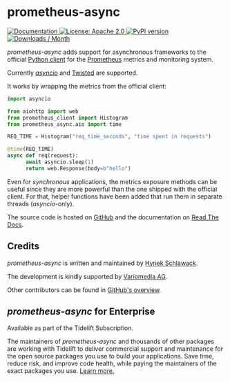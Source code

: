 # prometheus-async

<a href="https://prometheus-async.readthedocs.io/en/stable/">
   <img src="https://img.shields.io/badge/Docs-Read%20The%20Docs-black" alt="Documentation" />
</a>
<a href="https://github.com/hynek/prometheus-async/blob/main/LICENSE">
   <img src="https://img.shields.io/badge/license-Apache--2.0-C06524" alt="License: Apache 2.0" />
</a>
<a href="https://pypi.org/project/prometheus-async/">
   <img src="https://img.shields.io/pypi/v/prometheus-async" alt="PyPI version" />
</a>
<a href="https://pepy.tech/project/prometheus-async">
   <img src="https://static.pepy.tech/personalized-badge/prometheus-async?period=month&amp;units=international_system&amp;left_color=grey&amp;right_color=blue&amp;left_text=Downloads%20/%20Month" alt="Downloads / Month" />
</a>

<!-- teaser-begin -->

*prometheus-async* adds support for asynchronous frameworks to the official [Python client](https://github.com/prometheus/client_python) for the [Prometheus](https://prometheus.io/) metrics and monitoring system.

Currently [*asyncio*](https://docs.python.org/3/library/asyncio.html) and [Twisted](https://twisted.org) are supported.

It works by wrapping the metrics from the official client:

```python
import asyncio

from aiohttp import web
from prometheus_client import Histogram
from prometheus_async.aio import time

REQ_TIME = Histogram("req_time_seconds", "time spent in requests")

@time(REQ_TIME)
async def req(request):
      await asyncio.sleep(1)
      return web.Response(body=b"hello")
```


Even for *synchronous* applications, the metrics exposure methods can be useful since they are more powerful than the one shipped with the official client.
For that, helper functions have been added that run them in separate threads (*asyncio*-only).

The source code is hosted on [GitHub](https://github.com/hynek/prometheus-async) and the documentation on [Read The Docs](https://prometheus-async.readthedocs.io/).


## Credits

*prometheus-async* is written and maintained by [Hynek Schlawack](https://hynek.me/).

The development is kindly supported by [Variomedia AG](https://www.variomedia.de/).

Other contributors can be found in [GitHub's overview](https://github.com/hynek/prometheus-async/graphs/contributors).


## *prometheus-async* for Enterprise

Available as part of the Tidelift Subscription.

The maintainers of *prometheus-async* and thousands of other packages are working with Tidelift to deliver commercial support and maintenance for the open source packages you use to build your applications.
Save time, reduce risk, and improve code health, while paying the maintainers of the exact packages you use.
[Learn more.](https://tidelift.com/subscription/pkg/pypi-prometheus-async?utm_source=pypi-prometheus-async&utm_medium=referral&utm_campaign=enterprise)
